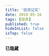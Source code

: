 ```yaml
---
title: '投资记实'
date: 2019-05-16 
tags: [投资]
published: true
hideInList: false
isTop: false
---
```


**已隐藏**
